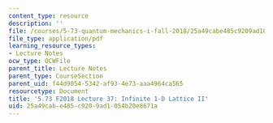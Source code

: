 ```yaml
---
content_type: resource
description: ''
file: /courses/5-73-quantum-mechanics-i-fall-2018/25a49cabe485c9209ad1054b20e8671a_MIT5_73F18_Lec38.pdf
file_type: application/pdf
learning_resource_types:
- Lecture Notes
ocw_type: OCWFile
parent_title: Lecture Notes
parent_type: CourseSection
parent_uid: f44d9054-5342-af93-4e73-aaa4964ca565
resourcetype: Document
title: '5.73 F2018 Lecture 37: Infinite 1-D Lattice II'
uid: 25a49cab-e485-c920-9ad1-054b20e8671a
---
```

